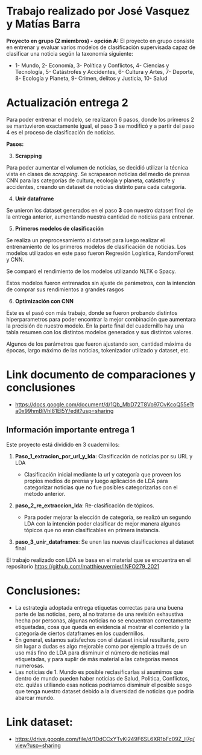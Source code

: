 # Trabajo realizado por José Vasquez y Matías Barra

**Proyecto en grupo (2 miembros) - opción A:** El proyecto en grupo consiste en entrenar y evaluar varios modelos de clasificación supervisada capaz de clasificar una noticia según la taxonomía siguiente: 

- 1- Mundo, 2- Economía, 3- Política y Conflictos, 4- Ciencias y Tecnología, 5- Catástrofes y Accidentes, 6- Cultura y Artes, 7- Deporte, 8- Ecología y Planeta, 9- Crimen, delitos y Justicia, 10- Salud


# Actualización entrega 2
 
Para poder entrenar el modelo, se realizaron 6 pasos, donde los primeros 2 se mantuvieron exactamente igual, el paso 3 se modificó y a partir del paso 4 es el proceso de clasificación de noticias.
 
**Pasos:**
 
 
 
3. **Scrapping**
 
Para poder aumentar el volumen de noticias, se decidió utilizar la técnica vista en clases de *scrapping*. Se scrapearon noticias del medio de prensa CNN para las categorías de cultura, ecología y planeta, catástrofe y accidentes, creando un dataset de noticias distinto para cada categoría.
 
4. **Unir dataframe**
 
Se unieron los dataset generados en el paso **3** con nuestro dataset final de la entrega anterior, aumentando nuestra cantidad de noticias para entrenar.
 
 
5. **Primeros modelos de clasificación**
 
Se realiza un preprocesamiento al dataset para luego realizar el entrenamiento de los primeros modelos de clasificación de noticias.
Los modelos utilizados en este paso fueron Regresión Logística, RandomForest y CNN.
 
Se comparó el rendimiento de los modelos utilizando NLTK o Spacy.
 
Estos modelos fueron entrenados sin ajuste de parámetros, con la intención de comprar sus rendimientos a grandes rasgos
 
6. **Optimización con CNN**
 
Este es el pasó con más trabajo, donde se fueron probando distintos hiperparametros para poder encontrar la mejor combinación que aumentara la precisión de nuestro modelo.
En la parte final del cuadernillo hay una tabla resumen con los distintos modelos generados y sus distintos valores.
 
Algunos de los parámetros que fueron ajustando son, cantidad máxima de épocas, largo máximo de las noticias, tokenizador utilizado y dataset, etc.

# Link documento de comparaciones y conclusiones

* https://docs.google.com/document/d/1Qb_MbD72T8Vo97OvKcoQ55eTta0x99hmBiVhI81EI5Y/edit?usp=sharing


## Información importante entrega 1

Este proyecto está dividido en 3 cuadernillos:

1. **Paso_1_extracion_por_url_y_lda**: Clasificación de noticias por su URL y LDA
    * Clasificación inicial mediante la url y categoría que proveen los propios medios de prensa y luego aplicación de LDA para categorizar noticias que no fue posibles categorizarlas con el metodo anterior.

2. **paso_2_re_extraccion_lda**: Re-clasificación de tópicos.
    * Para poder mejorar la elección de categoría, se realizó un segundo LDA con la intención poder clasificar de mejor manera algunos tópicos que no eran clasificables en primera instancia.

3. **paso_3_unir_dataframes**: Se unen las nuevas clasificaciones al dataset final

El trabajo realizado con LDA se basa en el material que se encuentra en el repositorio https://github.com/matthieuvernier/INFO279_2021


# Conclusiones: 
*  La estrategia adoptada entrega etiquetas correctas para una buena parte de las noticias, pero, al no tratarse de una revisión exhaustiva hecha por personas, algunas noticias no se encuentran correctamente etiquetadas, cosa que queda en evidencia al mostrar el contenido y la categoría de ciertos dataframes en los cuadernillos.
*  En general, estamos satisfechos con el dataset inicial resultante, pero sin lugar a dudas es algo mejorable como por ejemplo a través de un uso más fino de LDA para disminuir el número de noticias mal etiquetadas, y para suplir de más material a las categorías menos numerosas.
* Las noticias de 1. Mundo es posible reclasificarlas si asumimos que dentro de mundo pueden haber noticias de Salud, Politica, Conflictos, etc. quiźas utiliando esas noticas podríamos disminuir el posible sesgo que tenga nuestro dataset debido a la diversidad de noticias que podria abarcar mundo.


# Link dataset:

* https://drive.google.com/file/d/1DdCCxYTvKl249F6SL6XR1bFc09Z_ll7q/view?usp=sharing
